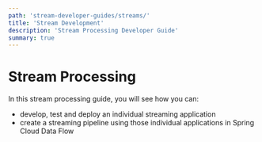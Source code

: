 ```yaml
---
path: 'stream-developer-guides/streams/'
title: 'Stream Development'
description: 'Stream Processing Developer Guide'
summary: true
---
```


# Stream Processing

In this stream processing guide, you will see how you can:

- develop, test and deploy an individual streaming application
- create a streaming pipeline using those individual applications in Spring Cloud Data Flow
